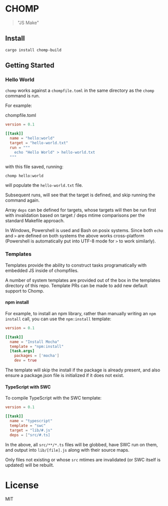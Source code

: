 # CHOMP

> "JS Make"

## Install

```
cargo install chomp-build
```

## Getting Started

### Hello World

`chomp` works against a `chompfile.toml` in the same directory as the `chomp` command is run.

For example:

chompfile.toml
```toml
version = 0.1

[[task]]
  name = "hello:world"
  target = "hello-world.txt"
  run = """
    echo "Hello World" > hello-world.txt
  """
```

with this file saved, running:

```sh
chomp hello:world
```

will populate the `hello-world.txt` file.

Subsequent runs, will see that the target is defined, and skip running the command again.

Array `deps` can be defined for targets, whose targets will then be run first with invalidation based on target / deps mtime comparisons per the standard Makefile approach.

In Windows, Powershell is used and Bash on posix systems. Since both `echo` and `>` are defined on both systems the above works cross-platform (Powershell is automatically put into UTF-8 mode for `>` to work similarly).

### Templates

Templates provide the ability to construct tasks programatically with embedded JS inside of chompfiles.

A number of system templates are provided out of the box in the templates directory of this repo. Template PRs can be made to add new default support to Chomp.

#### npm install

For example, to install an npm library, rather than manually writing an `npm install` call, you can use the `npm:install` template:

```chompfile.toml
version = 0.1

[[task]]
  name = "Install Mocha"
  template = "npm:install"
  [task.args]
    packages = ['mocha']
    dev = true
```

The template will skip the install if the package is already present, and also ensure a package.json file is initialized if it does not exist.

#### TypeScript with SWC

To compile TypeScript with the SWC template:

```toml
version = 0.1

[[task]]
  name = "typescript"
  template = "swc"
  target = "lib/#.js"
  deps = ["src/#.ts]
```

In the above, all `src/**/*.ts` files will be globbed, have SWC run on them, and output into `lib/[file].js` along with their source maps.

Only files not existing or whose `src` mtimes are invalidated (or SWC itself is updated) will be rebuilt.

# License

MIT
